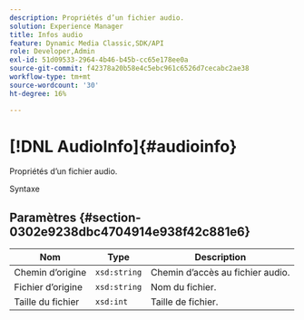 ```yaml
---
description: Propriétés d’un fichier audio.
solution: Experience Manager
title: Infos audio
feature: Dynamic Media Classic,SDK/API
role: Developer,Admin
exl-id: 51d09533-2964-4b46-b45b-cc65e178ee0a
source-git-commit: f42378a20b58e4c5ebc961c6526d7cecabc2ae38
workflow-type: tm+mt
source-wordcount: '30'
ht-degree: 16%

---
```


# [!DNL AudioInfo]{#audioinfo}

Propriétés d’un fichier audio.

Syntaxe

## Paramètres {#section-0302e9238dbc4704914e938f42c881e6}

| Nom | Type | Description |
|---|---|---|
| Chemin d’origine | `xsd:string` | Chemin d’accès au fichier audio. |
| Fichier d’origine | `xsd:string` | Nom du fichier. |
| Taille du fichier | `xsd:int` | Taille de fichier. |
